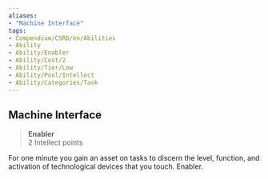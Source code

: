 ```yaml
---
aliases:
- "Machine Interface"
tags:
- Compendium/CSRD/en/Abilities
- Ability
- Ability/Enabler
- Ability/Cost/2
- Ability/Tier/Low
- Ability/Pool/Intellect
- Ability/Categories/Task
---
```


  
## Machine Interface  
>**Enabler**  
>2 Intellect points
  
For one minute you gain an asset on tasks to discern the level, function, and activation of technological devices that you touch. Enabler.